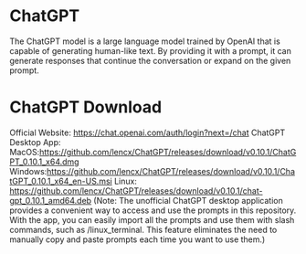 # ChatGPT

The ChatGPT model is a large language model trained by OpenAI that is capable of generating human-like text. By providing it with a prompt, it can generate responses that continue the conversation or expand on the given prompt.


# ChatGPT Download
Official Website: https://chat.openai.com/auth/login?next=/chat
ChatGPT Desktop App: 
    MacOS:https://github.com/lencx/ChatGPT/releases/download/v0.10.1/ChatGPT_0.10.1_x64.dmg
    Windows:https://github.com/lencx/ChatGPT/releases/download/v0.10.1/ChatGPT_0.10.1_x64_en-US.msi
    Linux: https://github.com/lencx/ChatGPT/releases/download/v0.10.1/chat-gpt_0.10.1_amd64.deb
(Note: The unofficial ChatGPT desktop application provides a convenient way to access and use the prompts in this repository. With the app, you can easily import all the prompts and use them with slash commands, such as /linux_terminal. This feature eliminates the need to manually copy and paste prompts each time you want to use them.)